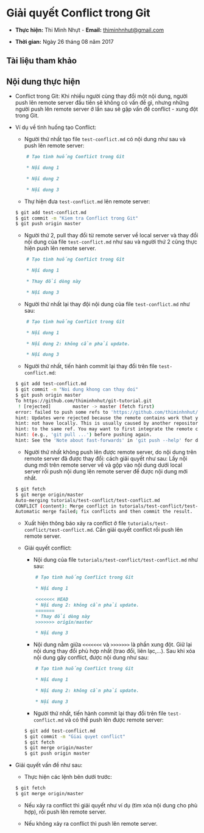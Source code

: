 # Giải quyết Conflict trong Git

* **Thực hiện:** Thi Minh Nhựt - **Email:** thiminhnhut@gmail.com

* **Thời gian:** Ngày 26 tháng 08 năm 2017

## Tài liệu tham khảo

## Nội dung thực hiện

* Conflict trong Git: Khi nhiều người cùng thay đổi một nội dung, người push lên remote server đầu tiên sẽ không có vấn đề gì, nhưng những người push lên remote server ở lần sau sẽ gặp vấn đề conflict - xung đột trong Git.

* Ví dụ về tình huống tạo Conflict:

	+ Người thứ nhất tạo file `test-conflict.md` có nội dung như sau và push lên remote server:

	```markdown
		# Tạo tình huống Conflict trong Git

		* Nội dung 1

		* Nội dung 2

		* Nội dung 3
	```

	+ Thự hiện đưa `test-conflict.md` lên remote server:

	```bash
	$ git add test-conflict.md
	$ git commit -m "Kiem tra Conflict trong Git"
	$ git push origin master
	```

	+ Người thứ 2, pull thay đổi từ remote server về local server và thay đổi nội dung của file `test-conflict.md` như sau và người thứ 2 cũng thực hiện push lên remote server.

	```markdown
		# Tạo tình huống Conflict trong Git

		* Nội dung 1

		* Thay đổi dòng này

		* Nội dung 3
	```

	+ Người thứ nhất lại thay đội nội dung của file `test-conflict.md` như sau:

	```markdown
		# Tạo tình huống Conflict trong Git

		* Nội dung 1

		* Nội dung 2: không cần phải update.

		* Nội dung 3
	```

	+ Người thứ nhất, tiến hành commit lại thay đổi trên file `test-conflict.md`:

	```bash
	$ git add test-conflict.md
	$ git commit -m "Noi dung khong can thay doi"
	$ git push origin master
	To https://github.com/thiminhnhut/git-tutorial.git
	 ! [rejected]        master -> master (fetch first)
	error: failed to push some refs to 'https://github.com/thiminhnhut/git-tutorial.git'
	hint: Updates were rejected because the remote contains work that you do
	hint: not have locally. This is usually caused by another repository pushing
	hint: to the same ref. You may want to first integrate the remote changes
	hint: (e.g., 'git pull ...') before pushing again.
	hint: See the 'Note about fast-forwards' in 'git push --help' for details.
	```

	+ Người thứ nhất không push lên được remote server, do nội dung trên remote server đã được thay đổi: cách giải quyết như sau: Lấy nội dung mới trên remote server về và gộp vào nội dung dưới local server rồi push nội dung lên remote server để được nội dung mới nhất.

	```bash
	$ git fetch
	$ git merge origin/master
	Auto-merging tutorials/test-conflict/test-conflict.md
	CONFLICT (content): Merge conflict in tutorials/test-conflict/test-conflict.md
	Automatic merge failed; fix conflicts and then commit the result.
	```
	+ Xuất hiện thông báo xảy ra conflict ở file `tutorials/test-conflict/test-conflict.md`. Cần giải quyết conflict rồi push lên remote server.

	+ Giải quyết conflict:

		- Nội dung của file `tutorials/test-conflict/test-conflict.md` như sau:

		```markdown
			# Tạo tình huống Conflict trong Git

			* Nội dung 1

			<<<<<<< HEAD
			* Nội dung 2: không cần phải update.
			=======
			* Thay đổi dòng này
			>>>>>>> origin/master

			* Nội dung 3
		```

		- Nội dung nằm giữa `<<<<<<<` và `>>>>>>>` là phần xung đột. Giữ lại nội dung thay đổi phù hợp nhất (trao đổi, liên lạc,...). Sau khi xóa nội dung gây conflict, được nội dung như sau:

		```markdown
			# Tạo tình huống Conflict trong Git

			* Nội dung 1

			* Nội dung 2: không cần phải update.

			* Nội dung 3
		```

		- Người thứ nhất, tiến hành commit lại thay đổi trên file `test-conflict.md` và có thể push lên được remote server:

		```bash
		$ git add test-conflict.md
		$ git commit -m "Giai quyet conflict"
		$ git fetch
		$ git merge origin/master
		$ git push origin master
		```

* Giải quyết vấn đề như sau:

	+ Thực hiện các lệnh bên dưới trước:

	```bash
	$ git fetch
	$ git merge origin/master
	```
	+ Nếu xảy ra conflict thì giải quyết như ví dụ (tìm xóa nội dung cho phù hợp), rồi push lên remote server.

	+ Nếu không xảy ra conflict thì push lên remote server.
